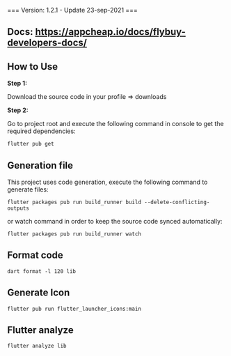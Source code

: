 === Version: 1.2.1 - Update 23-sep-2021 ===

## Docs: https://appcheap.io/docs/flybuy-developers-docs/

## How to Use

**Step 1:**

Download the source code in your profile => downloads

**Step 2:**

Go to project root and execute the following command in console to get the required dependencies: 

```
flutter pub get 
```

## Generation file

This project uses code generation, execute the following command to generate files:

```
flutter packages pub run build_runner build --delete-conflicting-outputs
```

or watch command in order to keep the source code synced automatically:

```
flutter packages pub run build_runner watch
```

## Format code

```
dart format -l 120 lib
```

## Generate Icon
```
flutter pub run flutter_launcher_icons:main
```

## Flutter analyze
```
flutter analyze lib
```
